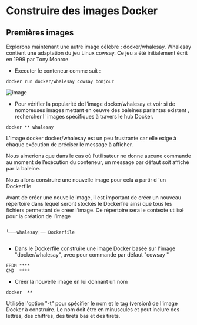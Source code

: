 # Construire des images Docker
## Premières images
Explorons maintenant une autre image célèbre : docker/whalesay.
Whalesay contient une adaptation du jeu Linux cowsay. Ce jeu a été initialement écrit en 1999 par Tony Monroe.

- Executer le conteneur comme suit :

```
docker run docker/whalesay cowsay bonjour
```

![image](https://user-images.githubusercontent.com/123757632/230111484-760ac882-5399-4bdd-8e62-1ace69b74bf3.png)

- Pour vérifier la popularité de l’image docker/whalesay et voir si de nombreuses images mettant en oeuvre des baleines parlantes existent , rechercher l' images spécifiques à travers le hub Docker. 

```
docker ** whalesay
```

L’image docker docker/whalesay est un peu frustrante car elle exige à chaque exécution de préciser le message à afficher.

Nous aimerions que dans le cas où l’utilisateur ne donne aucune commande au moment de l’exécution du conteneur, un message par défaut soit affiché par la baleine.

Nous allons construire une nouvelle image pour cela à partir d 'un Dockerfile

Avant de créer une nouvelle image, il est important de créer un nouveau répertoire dans lequel seront stockés le Dockerfile ainsi que tous les fichiers permettant de créer l’image. Ce répertoire sera le contexte utilisé pour la création de l’image

```

└───whalesay|── Dockerfile                
        
```

- Dans le Dockerfile construire une image Docker basée sur l'image "docker/whalesay", avec pour commande par défaut "cowsay <votre message>"
        
```
FROM ****
CMD  ****  
```
- Créer la nouvelle image en lui donnant un nom 
  
```
docker  ** 
```
        
Utilisée l'option "-t" pour spécifier le nom et le tag (version) de l'image Docker à construire. Le nom doit être en minuscules et peut inclure des lettres, des chiffres, des tirets bas et des tirets.
